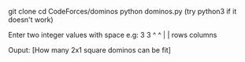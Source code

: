 git clone 
cd CodeForces/dominos
python dominos.py (try python3 if it doesn't work)

Enter two integer values with space 
    e.g: 3 3
         ^ ^
         | |
       rows columns

Ouput: [How many 2x1 square dominos can be fit]   